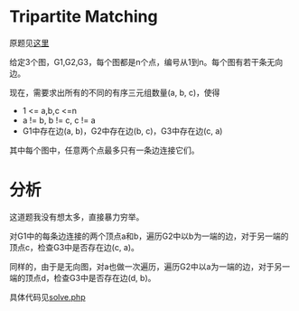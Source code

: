 # Tripartite Matching
原题见[这里](https://www.hackerrank.com/challenges/tripartite-matching/problem)

给定3个图，G1,G2,G3，每个图都是n个点，编号从1到n。每个图有若干条无向边。

现在，需要求出所有的不同的有序三元组数量(a, b, c)，使得
* 1 <= a,b,c <=n
* a != b, b != c, c != a
* G1中存在边(a, b)，G2中存在边(b, c)，G3中存在边(c, a)

其中每个图中，任意两个点最多只有一条边连接它们。

# 分析
这道题我没有想太多，直接暴力穷举。

对G1中的每条边连接的两个顶点a和b，遍历G2中以b为一端的边，对于另一端的顶点c，检查G3中是否存在边(c, a)。

同样的，由于是无向图，对a也做一次遍历，遍历G2中以a为一端的边，对于另一端的顶点d，检查G3中是否存在边(d, b)。

具体代码见[solve.php](./solve.php)